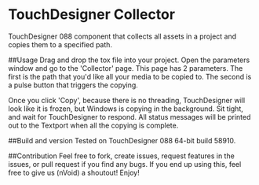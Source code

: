 # TouchDesigner Collector
TouchDesigner 088 component that collects all assets in a project and copies them to a specified path.

##Usage
Drag and drop the tox file into your project. Open the parameters window and go to the 'Collector' page. This page has 2 parameters. The first is the path that you'd like all your media to be copied to. The second is a pulse button that triggers the copying.

Once you click 'Copy', because there is no threading, TouchDesigner will look like it is frozen, but Windows is copying in the background. Sit tight, and wait for TouchDesigner to respond. All status messages will be printed out to the Textport when all the copying is complete.

##Build and version
Tested on TouchDesigner 088 64-bit build 58910.

##Contribution
Feel free to fork, create issues, request features in the issues, or pull request if you find any bugs. If you end up using this, feel free to give us (nVoid) a shoutout! Enjoy!
